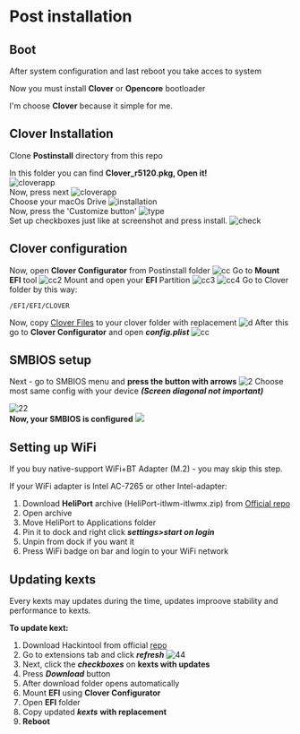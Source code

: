 # Post installation

## Boot
After system configuration and last reboot you take acces to system

Now you must install **Clover** or **Opencore** bootloader

I'm choose **Clover** because it simple for me.

## Clover Installation
Clone **Postinstall** directory from this repo

In this folder you can find **Clover_r5120.pkg, Open it!**  
![cloverapp](https://i.imgur.com/lw825iU.jpg)  
Now, press next
![cloverapp](https://i.imgur.com/FyDvTPW.jpg)  
Choose your macOs Drive
![installation](https://i.imgur.com/QEYoRcw.jpg)  
Now, press the 'Customize button'
![type](https://i.imgur.com/ONn12pG.jpg)  
Set up checkboxes just like at screenshot and press install.
![check](https://i.imgur.com/1mLsW27.jpg)

## Clover configuration

Now, open **Clover Configurator** from Postinstall folder
![cc](https://i.imgur.com/BdnsEbD.jpg)
Go to **Mount EFI** tool
![cc2](https://i.imgur.com/hE6UY5K.jpg)
Mount and open your **EFI** Partition 
![cc3](https://i.imgur.com/SXd3vT9.jpg)
![cc4](https://i.imgur.com/ePYVZXG.jpg)
Go to Clover folder by this way:
```
/EFI/EFI/CLOVER
```  
Now, copy [Clover Files](https://github.com/nkngdev/Elitebook-850-G2-Hackintosh/tree/master/Clover%20files/CLOVER) to your clover folder with replacement
![d](https://i.imgur.com/wVWpVnT.jpg)
After this go to **Clover Configurator** and open ***config.plist***
![cc](https://i.imgur.com/MheWve4.jpghttps://i.imgur.com/MheWve4.jpg)
## SMBIOS setup
Next - go to SMBIOS menu and **press the button with arrows**
![2](https://i.imgur.com/d0le5se.jpg)
Choose most same config with your device ***(Screen diagonal not important)***

![22](https://i.imgur.com/kEFqXYx.jpg)  
**Now, your SMBIOS is configured**
![](https://i.imgur.com/TTA9CrZ.jpg)

## Setting up WiFi
If you buy native-support WiFi+BT Adapter (M.2) - you may skip this step.

If your WiFi adapter is Intel AC-7265 or other Intel-adapter:
1. Download **HeliPort** archive (HeliPort-itlwm-itlwmx.zip) from [Official repo](https://github.com/1hbb/OpenIntelWireless-Factory/releases)
2. Open archive
3. Move HeliPort to Applications folder
4. Pin it to dock and right click ***settings>start on login***
5. Unpin from dock if you want it
6. Press WiFi badge on bar and login to your WiFi network

## Updating kexts
Every kexts may updates during the time, updates improove stability and performance to kexts.

**To update kext:**  
1. Download Hackintool from official [repo](https://github.com/headkaze/Hackintool/releases)
2. Go to extensions tab and click ***refresh***
![44](https://i.imgur.com/fs8utXY.jpg)
3. Next, click the ***checkboxes*** on **kexts with updates**
4. Press ***Download*** button
5. After download folder opens automatically
6. Mount **EFI** using **Clover Configurator**
7. Open **EFI** folder
8. Copy updated ***kexts*** **with replacement**  
9. **Reboot**